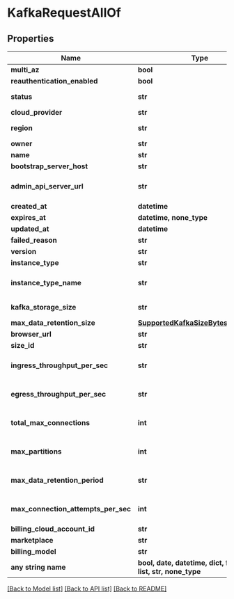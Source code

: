 # KafkaRequestAllOf


## Properties
Name | Type | Description | Notes
------------ | ------------- | ------------- | -------------
**multi_az** | **bool** |  | 
**reauthentication_enabled** | **bool** |  | 
**status** | **str** | Values: [accepted, preparing, provisioning, ready, failed, deprovision, deleting, suspending, suspended, resuming]  | [optional] 
**cloud_provider** | **str** | Name of Cloud used to deploy. For example AWS | [optional] 
**region** | **str** | Values will be regions of specific cloud provider. For example: us-east-1 for AWS | [optional] 
**owner** | **str** |  | [optional] 
**name** | **str** |  | [optional] 
**bootstrap_server_host** | **str** |  | [optional] 
**admin_api_server_url** | **str** | The kafka admin server url to perform kafka admin operations e.g acl management etc. The value will be available when the Kafka has been fully provisioned i.e it reaches a &#39;ready&#39; state | [optional] 
**created_at** | **datetime** |  | [optional] 
**expires_at** | **datetime, none_type** |  | [optional] 
**updated_at** | **datetime** |  | [optional] 
**failed_reason** | **str** |  | [optional] 
**version** | **str** |  | [optional] 
**instance_type** | **str** |  | [optional] 
**instance_type_name** | **str** | This field is now deprecated, please use the /api/kafkas_mgmt/v1/instance_types/{cloud_provider}/{cloud_region} endpoint to retrieve the field instead. | [optional] 
**kafka_storage_size** | **str** | Maximum data storage available to this Kafka. This is now deprecated, please use max_data_retention_size instead. | [optional] 
**max_data_retention_size** | [**SupportedKafkaSizeBytesValueItem**](SupportedKafkaSizeBytesValueItem.md) |  | [optional] 
**browser_url** | **str** |  | [optional] 
**size_id** | **str** |  | [optional] 
**ingress_throughput_per_sec** | **str** | This field is now deprecated, please use the /api/kafkas_mgmt/v1/instance_types/{cloud_provider}/{cloud_region} endpoint to retrieve the field instead. | [optional] 
**egress_throughput_per_sec** | **str** | This field is now deprecated, please use the /api/kafkas_mgmt/v1/instance_types/{cloud_provider}/{cloud_region} endpoint to retrieve the field instead. | [optional] 
**total_max_connections** | **int** | This field is now deprecated, please use the /api/kafkas_mgmt/v1/instance_types/{cloud_provider}/{cloud_region} endpoint to retrieve the field instead. | [optional] 
**max_partitions** | **int** | This field is now deprecated, please use the /api/kafkas_mgmt/v1/instance_types/{cloud_provider}/{cloud_region} endpoint to retrieve the field instead. | [optional] 
**max_data_retention_period** | **str** | This field is now deprecated, please use the /api/kafkas_mgmt/v1/instance_types/{cloud_provider}/{cloud_region} endpoint to retrieve the field instead. | [optional] 
**max_connection_attempts_per_sec** | **int** | This field is now deprecated, please use the /api/kafkas_mgmt/v1/instance_types/{cloud_provider}/{cloud_region} endpoint to retrieve the field instead. | [optional] 
**billing_cloud_account_id** | **str** |  | [optional] 
**marketplace** | **str** |  | [optional] 
**billing_model** | **str** |  | [optional] 
**any string name** | **bool, date, datetime, dict, float, int, list, str, none_type** | any string name can be used but the value must be the correct type | [optional]

[[Back to Model list]](../README.md#documentation-for-models) [[Back to API list]](../README.md#documentation-for-api-endpoints) [[Back to README]](../README.md)


